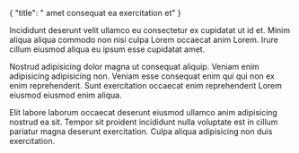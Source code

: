 {
  "title": " amet consequat ea exercitation et"
}

Incididunt deserunt velit ullamco eu consectetur ex cupidatat ut id et. Minim aliqua aliqua commodo non nisi culpa Lorem occaecat anim Lorem. Irure cillum eiusmod aliqua eu ipsum esse cupidatat amet.

Nostrud adipisicing dolor magna ut consequat aliquip. Veniam enim adipisicing adipisicing non. Veniam esse consequat enim qui qui non ex enim reprehenderit. Sunt exercitation occaecat enim reprehenderit Lorem eiusmod eiusmod enim aliqua.

Elit labore laborum occaecat deserunt eiusmod ullamco anim adipisicing nostrud ea sit. Tempor sit proident incididunt nulla voluptate est in cillum pariatur magna deserunt exercitation. Culpa aliqua adipisicing non duis exercitation.